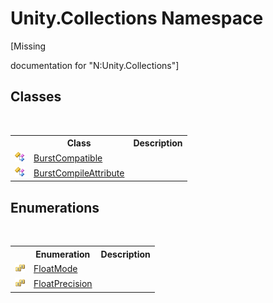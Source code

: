 # Unity.Collections Namespace
 

\[Missing <summary> documentation for "N:Unity.Collections"\]


## Classes
&nbsp;<table><tr><th></th><th>Class</th><th>Description</th></tr><tr><td>![Public class](media/pubclass.gif "Public class")</td><td><a href="57c87e36-2714-ff10-bf87-2c5a517f5f00">BurstCompatible</a></td><td /></tr><tr><td>![Public class](media/pubclass.gif "Public class")</td><td><a href="be3b64b1-b389-cac2-cf7e-b8e4e8b2f505">BurstCompileAttribute</a></td><td /></tr></table>

## Enumerations
&nbsp;<table><tr><th></th><th>Enumeration</th><th>Description</th></tr><tr><td>![Public enumeration](media/pubenumeration.gif "Public enumeration")</td><td><a href="ed9e7003-e091-fc37-4bc7-0cdb7af0f35f">FloatMode</a></td><td /></tr><tr><td>![Public enumeration](media/pubenumeration.gif "Public enumeration")</td><td><a href="24f4d5ac-93e2-bc47-1330-712a8c5ee1eb">FloatPrecision</a></td><td /></tr></table>&nbsp;
